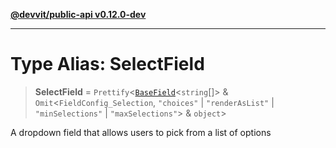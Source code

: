 [**@devvit/public-api v0.12.0-dev**](../README.md)

---

# Type Alias: SelectField

> **SelectField** = `Prettify`\<[`BaseField`](BaseField.md)\<`string`[]\> & `Omit`\<`FieldConfig_Selection`, `"choices"` \| `"renderAsList"` \| `"minSelections"` \| `"maxSelections"`\> & `object`\>

A dropdown field that allows users to pick from a list of options
